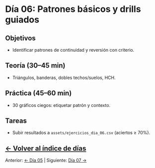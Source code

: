 # Día 06: Patrones básicos y drills guiados

## Objetivos
- Identificar patrones de continuidad y reversión con criterio.

## Teoría (30–45 min)
- Triángulos, banderas, dobles techos/suelos, HCH.

## Práctica (45–60 min)
- 30 gráficos ciegos: etiquetar patrón y contexto.

## Tareas
- Subir resultados a `assets/ejercicios_dia_06.csv` (aciertos ≥ 70%).

[← Volver al índice de días](README.md)
---
Anterior: [← Día 05](Dia_05.md) | Siguiente: [Día 07 →](Dia_07.md)
